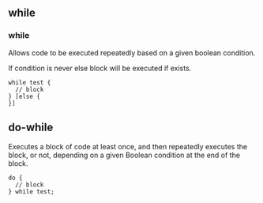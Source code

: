 ## while

### while

Allows code to be executed repeatedly based on a given boolean condition.

If condition is never else block will be executed if exists.

```
while test {
  // block
} [else {
}]
```

## do-while

Executes a block of code at least once, and then repeatedly executes the block,
or not, depending on a given Boolean condition at the end of the block.

```
do {
  // block
} while test;
```
